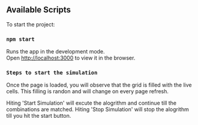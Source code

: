 
## Available Scripts

To start the project:

### `npm start`

Runs the app in the development mode.\
Open [http://localhost:3000](http://localhost:3000) to view it in the browser.

### `Steps to start the simulation`

Once the page is loaded, you will observe that the grid is filled with the live cells. This filling is randon and will change on every page refresh.

Hiting 'Start Simulation' will excute the alogrithm and continue till the combinations are matched.
Hiting 'Stop Simulation' will stop the alogrithm till you hit the start button.